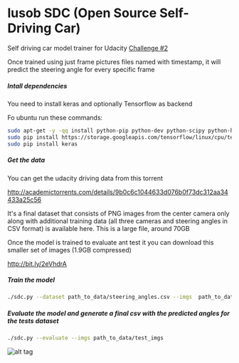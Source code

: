 # lusob SDC (Open Source Self-Driving Car)

Self driving car model trainer for Udacity [Challenge #2](https://medium.com/udacity/challenge-2-using-deep-learning-to-predict-steering-angles-f42004a36ff3#.5650j9v4s)

Once trained using just frame pictures files named with timestamp, it will predict the steering angle for every specific frame

##### Intall dependencies
You need to install keras and optionally Tensorflow as backend

Fo ubuntu run these commands:
```bash
sudo apt-get -y -qq install python-pip python-dev python-scipy python-h5py
sudo pip install https://storage.googleapis.com/tensorflow/linux/cpu/tensorflow-0.9.0-cp27-none-linux_x86_64.whl
sudo pip install keras
```

##### Get the data
You can get the udacity driving data from this torrent

http://academictorrents.com/details/9b0c6c1044633d076b0f73dc312aa34433a25c56

It's a final dataset that consists of PNG images from the center camera only along with additional training data (all three cameras and steering angles in CSV format) is available here.
This is a large file, around 70GB

Once the model is trained to evaluate ant test it you can download this smaller set of images (1.9GB compressed) 

http://bit.ly/2eVhdrA

##### Train the model
```bash
./sdc.py --dataset path_to_data/steering_angles.csv --imgs  path_to_data/imgs
```

##### Evaluate the model and generate a final csv with the predicted angles for the tests dataset

```bash
./sdc.py --evaluate --imgs path_to_data/test_imgs
```

![alt tag](https://raw.githubusercontent.com/lusob/master/data-viewer-screenshot.png)

